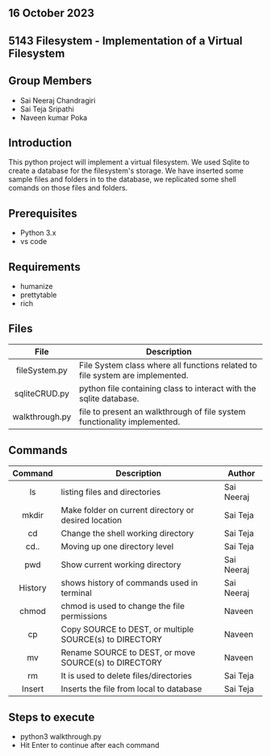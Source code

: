 
## 16 October 2023
 
## 5143 Filesystem - Implementation of a Virtual Filesystem

## Group Members
- Sai Neeraj Chandragiri
- Sai Teja Sripathi
- Naveen kumar Poka
  
## Introduction
This python project will implement a virtual filesystem. We used Sqlite to create a database for the filesystem's storage. We have inserted some sample files and folders in to the database, we replicated some shell comands on those files and folders.


## Prerequisites

- Python 3.x
- vs code

## Requirements

- humanize
- prettytable
- rich


## Files

|   File   | Description |
| :---: | ----------- | 
|  fileSystem.py  |	File System class where all functions related to file system are implemented.     | 
|   sqliteCRUD.py |	 python file containing class to interact with the sqlite database.     |
|  walkthrough.py  |  file to present an walkthrough of file system functionality implemented.      |



## Commands

|   Command   | Description | Author | 
| :---: | ----------- | ---------------------- |   
|ls|	listing files and directories | Sai Neeraj	|
|mkdir|	Make folder  on current directory or desired location|Sai Teja	|
|cd	|Change the shell working directory |Sai Teja	|
|cd..	|Moving up one directory level |Sai Teja	|
|pwd	|Show current working directory |Sai Neeraj	|
| History  | shows history of commands used in terminal | Sai Neeraj |   
|chmod| chmod is used to change the file permissions | Naveen |
|cp|Copy SOURCE to DEST, or multiple SOURCE(s) to DIRECTORY| Naveen |
|mv| Rename SOURCE to DEST, or move SOURCE(s) to DIRECTORY | Naveen |
|rm|It is used to delete files/directories| Sai Teja |
|Insert|Inserts the file from local to database| Sai Teja |



## Steps to execute

- python3 walkthrough.py
- Hit Enter to continue after each command 
